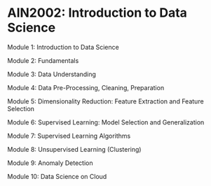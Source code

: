 # AIN2002: Introduction to Data Science

Module 1: Introduction to Data Science

Module 2: Fundamentals

Module 3: Data Understanding

Module 4: Data Pre-Processing, Cleaning, Preparation

Module 5: Dimensionality Reduction: Feature Extraction and Feature Selection

Module 6: Supervised Learning: Model Selection and Generalization

Module 7: Supervised Learning Algorithms

Module 8: Unsupervised Learning (Clustering)

Module 9: Anomaly Detection

Module 10: Data Science on Cloud
